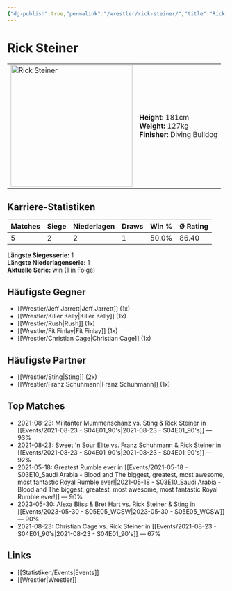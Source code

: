 ```yaml
---
{"dg-publish":true,"permalink":"/wrestler/rick-steiner/","title":"Rick Steiner","tags":["wrestler"],"noteIcon":""}
---
```



# Rick Steiner

<table>
        <tr>
        <td><img src="https://github.com/CptSpaulding1980/choke-slam-wrestling/releases/download/images/Rick_Steiner.png" width="280" alt="Rick Steiner"></td>
        <td>
        <b>Height:</b> 181cm<br>
        <b>Weight:</b> 127kg<br>
        <b>Finisher:</b> Diving Bulldog<br>
        </td>
        </tr>
        </table>
        
## Karriere-Statistiken

| Matches | Siege | Niederlagen | Draws | Win % | Ø Rating |
|---------|-------|-------------|-------|-------|-----------|
| 5 | 2 | 2 | 1 | 50.0% | 86.40 |

**Längste Siegesserie:** 1<br>**Längste Niederlagenserie:** 1<br>**Aktuelle Serie:** win (1 in Folge)


## Häufigste Gegner
- [[Wrestler/Jeff Jarrett\|Jeff Jarrett]] (1x)
- [[Wrestler/Killer Kelly\|Killer Kelly]] (1x)
- [[Wrestler/Rush\|Rush]] (1x)
- [[Wrestler/Fit Finlay\|Fit Finlay]] (1x)
- [[Wrestler/Christian Cage\|Christian Cage]] (1x)

## Häufigste Partner
- [[Wrestler/Sting\|Sting]] (2x)
- [[Wrestler/Franz Schuhmann\|Franz Schuhmann]] (1x)

## Top Matches
- 2021-08-23: Militanter Mummenschanz vs. Sting & Rick Steiner in [[Events/2021-08-23 - S04E01_90's\|2021-08-23 - S04E01_90's]] — 93%
- 2021-08-23: Sweet 'n Sour Elite vs. Franz Schuhmann & Rick Steiner in [[Events/2021-08-23 - S04E01_90's\|2021-08-23 - S04E01_90's]] — 92%
- 2021-05-18: Greatest Rumble ever in [[Events/2021-05-18 - S03E10_Saudi Arabia - Blood and The biggest, greatest, most awesome, most fantastic Royal Rumble ever!\|2021-05-18 - S03E10_Saudi Arabia - Blood and The biggest, greatest, most awesome, most fantastic Royal Rumble ever!]] — 90%
- 2023-05-30: Alexa Bliss & Bret Hart vs. Rick Steiner & Sting in [[Events/2023-05-30 - S05E05_WCSW\|2023-05-30 - S05E05_WCSW]] — 90%
- 2021-08-23: Christian Cage vs. Rick Steiner in [[Events/2021-08-23 - S04E01_90's\|2021-08-23 - S04E01_90's]] — 67%

## Links
- [[Statistiken/Events\|Events]]
- [[Wrestler\|Wrestler]]
